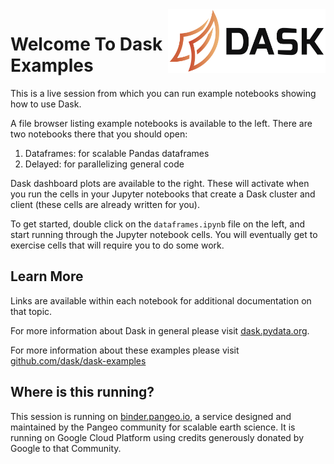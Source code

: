 
<img src="images/dask-horizontal.svg" width="50%" align="right">

Welcome To Dask Examples
========================

This is a live session from which you can run example notebooks showing how to use Dask.

A file browser listing example notebooks is available to the left.
There are two notebooks there that you should open:

1.  Dataframes: for scalable Pandas dataframes
2.  Delayed: for parallelizing general code

Dask dashboard plots are available to the right.  These will activate when you
run the cells in your Jupyter notebooks that create a Dask cluster and client (these cells are already written for you).

To get started, double click on the `dataframes.ipynb` file on the left, and start running through the Jupyter notebook cells.  You will eventually get to exercise cells that will require you to do some work.


Learn More
----------

Links are available within each notebook for additional documentation on that topic.

For more information about Dask in general please visit [dask.pydata.org](https://dask.pydata.org).

For more information about these examples please visit [github.com/dask/dask-examples](https://github.com/dask/dask-examples)


Where is this running?
----------------------

This session is running on [binder.pangeo.io](https://binder.pangeo.io), a service designed and maintained by the Pangeo community for scalable earth science.  It is running on Google Cloud Platform using credits generously donated by Google to that Community.

